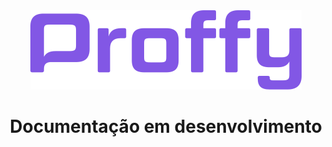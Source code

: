 <div align=center>

<img src='../readme/logo.png' />

<br>

# Documentação em desenvolvimento

</div>
